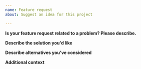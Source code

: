 ```yaml
---
name: Feature request
about: Suggest an idea for this project

---
```


<!-- Issues should follow our Issue Guidelines, which are at https://github.com/GSA/code-gov-front-end/blob/master/CONTRIBUTING.md#issue-guidelines-->

**Is your feature request related to a problem? Please describe.**
<!-- A clear and concise description of what the problem is. Ex. I'm always frustrated when [...]-->

**Describe the solution you'd like**
<!-- A clear and concise description of what you want to happen.-->

**Describe alternatives you've considered**
<!-- A clear and concise description of any alternative solutions or features you've considered.-->

**Additional context**
<!-- Add any other context or screenshots about the feature request here.-->
